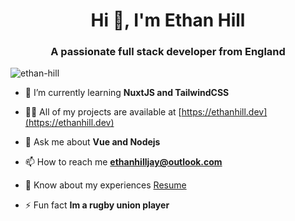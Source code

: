<h1 align="center">Hi 👋, I'm Ethan Hill</h1>
<h3 align="center">A passionate full stack developer from England</h3>

<p align="left"> <img src="https://komarev.com/ghpvc/?username=ethan-hill&label=Profile%20views&color=a647e6&style=flat" alt="ethan-hill" /> </p>

- 🌱 I’m currently learning **NuxtJS and TailwindCSS**

- 👨‍💻 All of my projects are available at [https://ethanhill.dev](https://ethanhill.dev)

- 💬 Ask me about **Vue and Nodejs**

- 📫 How to reach me **ethanhilljay@outlook.com**

- 📄 Know about my experiences [Resume](https://www.scribd.com/document/500571163/Ethan-Hill-CV)

- ⚡ Fun fact **Im a rugby union player**
